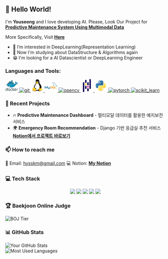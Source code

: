 ## 👋 Hello World!  
I'm **Youseong** and I love developing AI.
Please, Look Our Project for **[Predictive Maintenance System Using Multimodal Data](https://www.youtube.com/watch?v=G9g6b73ycRM&t=508s)**  

More Specifically, Visit **[Here](https://github.com/orgs/KT-AIVLE6th-BigProject-Team3/repositories)**

- 👀 I’m interested in DeepLearning(Representation Learning)
- 🌱 Now I'm studying about DataStructure & Algorithms again
- 😁 I'm looking for a AI Datascientist or DeepLearning Engineer

<h3 align="left">Languages and Tools:</h3>
<p align="left"> <a href="https://www.docker.com/" target="_blank" rel="noreferrer"> <img src="https://raw.githubusercontent.com/devicons/devicon/master/icons/docker/docker-original-wordmark.svg" alt="docker" width="40" height="40"/> </a> <a href="https://git-scm.com/" target="_blank" rel="noreferrer"> <img src="https://www.vectorlogo.zone/logos/git-scm/git-scm-icon.svg" alt="git" width="40" height="40"/> </a> <a href="https://www.linux.org/" target="_blank" rel="noreferrer"> <img src="https://raw.githubusercontent.com/devicons/devicon/master/icons/linux/linux-original.svg" alt="linux" width="40" height="40"/> </a> <a href="https://www.mysql.com/" target="_blank" rel="noreferrer"> <img src="https://raw.githubusercontent.com/devicons/devicon/master/icons/mysql/mysql-original-wordmark.svg" alt="mysql" width="40" height="40"/> </a> <a href="https://opencv.org/" target="_blank" rel="noreferrer"> <img src="https://www.vectorlogo.zone/logos/opencv/opencv-icon.svg" alt="opencv" width="40" height="40"/> </a> <a href="https://pandas.pydata.org/" target="_blank" rel="noreferrer"> <img src="https://raw.githubusercontent.com/devicons/devicon/2ae2a900d2f041da66e950e4d48052658d850630/icons/pandas/pandas-original.svg" alt="pandas" width="40" height="40"/> </a> <a href="https://www.python.org" target="_blank" rel="noreferrer"> <img src="https://raw.githubusercontent.com/devicons/devicon/master/icons/python/python-original.svg" alt="python" width="40" height="40"/> </a> <a href="https://pytorch.org/" target="_blank" rel="noreferrer"> <img src="https://www.vectorlogo.zone/logos/pytorch/pytorch-icon.svg" alt="pytorch" width="40" height="40"/> </a> <a href="https://scikit-learn.org/" target="_blank" rel="noreferrer"> <img src="https://upload.wikimedia.org/wikipedia/commons/0/05/Scikit_learn_logo_small.svg" alt="scikit_learn" width="40" height="40"/> </a> </p>

### 🚀 Recent Projects  
- 🔥 **Predictive Maintenance Dashboard** - 멀티모달 데이터를 활용한 예지보전 서비스  
- 🌍 **Emergency Room Recommendation** - Django 기반 응급실 추천 서비스 **[Notion에서 프로젝트 바로보기](https://hollow-parent-6e7.notion.site/1aefda6f068c8074b03ed32676feb53f)**

  
### 📫 How to reach me 
📧 Email: hysskm@gmail.com
💻 Notion: **[My Notion](https://hollow-parent-6e7.notion.site/RNN-implementation-1b9fda6f068c804681a4d827a2fdbd9e?pvs=74)**

### 💻 Tech Stack  
<p align="center">
  <img src="https://img.shields.io/badge/Python-65%25-3776AB?style=for-the-badge&logo=python&logoColor=FFD43B"/>
  <img src="https://img.shields.io/badge/PyTorch-60%25-EE4C2C?style=for-the-badge&logo=pytorch&logoColor=white"/>
  <img src="https://img.shields.io/badge/Pandas-80%25-150458?style=for-the-badge&logo=pandas&logoColor=white"/>
  <img src="https://img.shields.io/badge/Data%20Visualization-80%25-E97627?style=for-the-badge&logo=tableau&logoColor=white"/>
  <img src="https://img.shields.io/badge/SQL-30%25-4479A1?style=for-the-badge&logo=mysql&logoColor=white"/>
</p>

### 🏆 Baekjoon Online Judge  
![BOJ Tier](https://github-readme-solvedac.vercel.app/api/?handle=hysskm123)  

### 📊 GitHub Stats  
![Your GitHub Stats](https://github-readme-stats.vercel.app/api?username=youse0ng&show_icons=true&theme=radical)  
![Most Used Languages](https://github-readme-stats.vercel.app/api/top-langs/?username=youse0ng&layout=compact&theme=radical)

